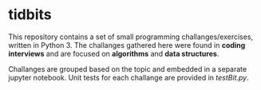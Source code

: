 tidbits
============

This repository contains a set of small programming challanges/exercises, written in Python 3. The challanges gathered here were found in **coding interviews** and are focused on **algorithms** and **data structures**.

Challanges are grouped based on the topic and embedded in a separate jupyter notebook. Unit tests for each challange are provided in *testBit.py*.
